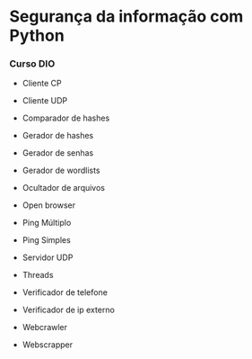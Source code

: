 # Segurança da informação com Python

### Curso DIO

- Cliente CP

- Cliente UDP

- Comparador de hashes

- Gerador de hashes

- Gerador de senhas

- Gerador de wordlists

- Ocultador de arquivos

- Open browser

- Ping Múltiplo

- Ping Simples

- Servidor UDP

- Threads

- Verificador de telefone

- Verificador de ip externo

- Webcrawler

- Webscrapper

  